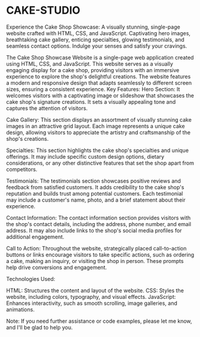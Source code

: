# CAKE-STUDIO
Experience the Cake Shop Showcase: A visually stunning, single-page website crafted with HTML, CSS, and JavaScript. Captivating hero images, breathtaking cake gallery, enticing specialties, glowing testimonials, and seamless contact options. Indulge your senses and satisfy your cravings.

The Cake Shop Showcase Website is a single-page web application created using HTML, CSS, and JavaScript. This website serves as a visually engaging display for a cake shop, providing visitors with an immersive experience to explore the shop's delightful creations.
The website features a modern and responsive design that adapts seamlessly to different screen sizes, ensuring a consistent experience.
Key Features:
Hero Section: It welcomes visitors with a captivating image or slideshow that showcases the cake shop's signature creations. It sets a visually appealing tone and captures the attention of visitors.

Cake Gallery: This section displays an assortment of visually stunning cake images in an attractive grid layout. Each image represents a unique cake design, allowing visitors to appreciate the artistry and craftsmanship of the shop's creations. 

Specialties: This section highlights the cake shop's specialties and unique offerings. It may include specific custom design options, dietary considerations, or any other distinctive features that set the shop apart from competitors.

Testimonials: The testimonials section showcases positive reviews and feedback from satisfied customers. It adds credibility to the cake shop's reputation and builds trust among potential customers. Each testimonial may include a customer's name, photo, and a brief statement about their experience.

Contact Information: The contact information section provides visitors with the shop's contact details, including the address, phone number, and email address. It may also include links to the shop's social media profiles for additional engagement.

Call to Action: Throughout the website, strategically placed call-to-action buttons or links encourage visitors to take specific actions, such as ordering a cake, making an inquiry, or visiting the shop in person. These prompts help drive conversions and engagement.

Technologies Used:	

HTML: Structures the content and layout of the website.
CSS: Styles the website, including colors, typography, and visual effects.
JavaScript: Enhances interactivity, such as smooth scrolling, image galleries, and animations.

Note: If you need further assistance or code examples, please let me know, and I'll be glad to help you.
